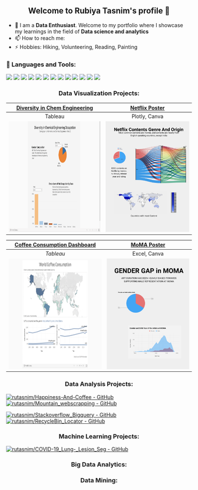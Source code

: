 <h2 align = "center"> Welcome to Rubiya Tasnim's profile 👋</h2>

- 🌱 I am a __Data Enthusiast__. Welcome to my portfolio where I showcase my learnings in the field of __Data science and analytics__
- 📫 How to reach me:
- ⚡ Hobbies: Hiking, Volunteering, Reading, Painting 
<!--
**rutasnim/rutasnim** is a ✨ _special_ ✨ repository because its `README.md` (this file) appears on your GitHub profile.

Here are some ideas to get you started:

- 🔭 I’m currently working on ...
- 🌱 I’m currently learning ...
- 👯 I’m looking to collaborate on ...
- 🤔 I’m looking for help with ...
- 💬 Ask me about ...
- 📫 How to reach me: ...
- 😄 Pronouns: ...
- ⚡ Fun fact: ...
-->
<h3> 🧰 Languages and Tools: </h3>

[<img src = "https://img.shields.io/badge/Python-FFD43B?style=for-the-badge&logo=python&logoColor=darkgreen"/>](https://www.python.org) [<img src = "https://img.shields.io/badge/Numpy-777BB4?style=for-the-badge&logo=numpy&logoColor=white"/>](https://numpy.org) 
[<img src="https://img.shields.io/badge/Pandas-2C2D72?style=for-the-badge&logo=pandas&logoColor=white"/>](https://pandas.pydata.org) [![](https://img.shields.io/badge/scikit_learn-F7931E?style=for-the-badge&logo=scikit-learn&logoColor=white)](https://scikit-learn.org/stable/)
[![](https://img.shields.io/badge/MySQL-00000F?style=for-the-badge&logo=mysql&logoColor=white)](https://www.mysql.com)
[![](https://img.shields.io/badge/Tableau-E97627?style=for-the-badge&logo=Tableau&logoColor=white)](https://www.tableau.com)
![](https://img.shields.io/badge/Plotly-239120?style=for-the-badge&logo=plotly&logoColor=white)
[![](https://img.shields.io/badge/json-5E5C5C?style=for-the-badge&logo=json&logoColor=white)](https://www.json.org/json-en.html)
[![](https://img.shields.io/badge/conda-342B029.svg?&style=for-the-badge&logo=anaconda&logoColor=white)](https://www.anaconda.com)
[![](https://img.shields.io/badge/Colab-F9AB00?style=for-the-badge&logo=googlecolab&color=525252)](https://colab.research.google.com)
[![](https://img.shields.io/badge/Microsoft_Excel-217346?style=for-the-badge&logo=microsoft-excel&logoColor=white)](https://www.microsoft.com/en-us/microsoft-365/excel) [![](https://img.shields.io/badge/Microsoft_PowerPoint-B7472A?style=for-the-badge&logo=microsoft-powerpoint&logoColor=white)](https://www.microsoft.com/en-us/microsoft-365/powerpoint) [![](https://img.shields.io/badge/Microsoft_Office-D83B01?style=for-the-badge&logo=microsoft-office&logoColor=white)](https://www.office.com)


<h3 align = "center"> Data Visualization Projects: </h3> 

|[Diversity in Chem Engineering](https://public.tableau.com/app/profile/rubiya.tasnim/viz/GenderGapChemicalEngineering/Dashboard2)|  [Netflix Poster](https://drive.google.com/file/d/1TbEjpp3Efrftk3lWSZ1Q07ZcOucUdPk4/view?usp=sharing)|
| :-:| :-:| 
| Tableau | Plotly, Canva|
| [<img src = "https://github.com/rutasnim/DataViz/blob/main/Posters/ChemE%20Diversity.png" width = 500 height = 300/>](https://public.tableau.com/app/profile/rubiya.tasnim/viz/GenderGapChemicalEngineering/Dashboard2)| [<img src = "https://github.com/rutasnim/DataViz/blob/main/Posters/Netflix%20Data%20Poster.png" width = 500 height = 300/>](https://drive.google.com/file/d/1TbEjpp3Efrftk3lWSZ1Q07ZcOucUdPk4/view?usp=sharing)

|[Coffee Consumption Dashboard](https://public.tableau.com/app/profile/rubiya.tasnim/viz/WorldCoffeeConsumption_16583487329070/Dashboard1)|[MoMA Poster](https://drive.google.com/file/d/1feV2RApwIgmdkTTYbEwLPb0eQ7EDdoX-/view?usp=sharing)|
| :-:| :-:| 
| *Tableau* | Excel, Canva|
|[<img src = "https://github.com/rutasnim/DataViz/blob/main/Posters/Coffee.png" width = 500 height = 300/>](https://public.tableau.com/app/profile/rubiya.tasnim/viz/WorldCoffeeConsumption_16583487329070/Dashboard1)|[<img src = "https://github.com/rutasnim/DataViz/blob/main/Posters/GENDER%20GAP%20in%20MOMA.png" width = 500 height = 300/>](https://drive.google.com/file/d/1feV2RApwIgmdkTTYbEwLPb0eQ7EDdoX-/view?usp=sharing)|



<h3 align = "center"> Data Analysis Projects: </h3> 
<!--
| [Stackoverflow EDA](https://github.com/rutasnim/Stackoverflow_Bigquery)|  [Mountains of the world](https://github.com/rutasnim/Mountain_webscrapping)|[Coffee Happiness](https://github.com/rutasnim/Happiness-And-Coffee)| [Recycle Bin locator](https://github.com/rutasnim/RecycleBin_Locator)|
| :-:| :-:| :-:| :-:|
|Big Query exploratory data analysis | Webscrapping data, analysis and visualization | Data cleaning with pandas, sql and correlation |Locate public recycle bin near you in NYC|
-->



[![rutasnim/Happiness-And-Coffee - GitHub](https://gh-card.dev/repos/rutasnim/Happiness-And-Coffee.svg)](https://github.com/rutasnim/Happiness-And-Coffee)[![rutasnim/Mountain_webscrapping - GitHub](https://gh-card.dev/repos/rutasnim/Mountain_webscrapping.svg)](https://github.com/rutasnim/Mountain_webscrapping)


[![rutasnim/Stackoverflow_Bigquery - GitHub](https://gh-card.dev/repos/rutasnim/Stackoverflow_Bigquery.svg)](https://github.com/rutasnim/Stackoverflow_Bigquery) [![rutasnim/RecycleBin_Locator - GitHub](https://gh-card.dev/repos/rutasnim/RecycleBin_Locator.svg)](https://github.com/rutasnim/RecycleBin_Locator)

<h3 align = "center"> Machine Learning Projects: </h3> 

[![rutasnim/COVID-19_Lung-_Lesion_Seg - GitHub](https://gh-card.dev/repos/rutasnim/COVID-19_Lung-_Lesion_Seg.svg)](https://github.com/rutasnim/COVID-19_Lung-_Lesion_Seg)

<h3 align = "center"> Big Data Analytics: </h3> 

<h3 align = "center"> Data Mining: </h3>


